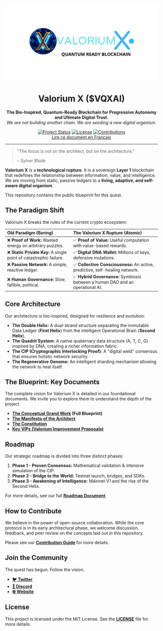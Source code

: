 <p align="center">
  <img src="https://github.com/SylverbladeX/ValoriumX/blob/main/pictures/vlrx-logo-min.jpg" alt="Logo de Valorium X" width="550"/>
</p>

<h1 align="center">Valorium X ($VQXAI)</h1>

<p align="center">
  <strong>The Bio-Inspired, Quantum-Ready Blockchain for Progressive Autonomy and Ultimate Digital Trust.</strong>
  <br />
  <em>We are not building another chain. We are seeding a new digital organism.</em>
</p>

<p align="center">
  <a href="https://github.com/SylverbladeX/ValoriumX/blob/main/docs/ROADMAP.md"><img src="https://img.shields.io/badge/Status-Phase%201%3A%20Proven%20Consensus-blue.svg" alt="Project Status"></a>
  <a href="https://github.com/SylverbladeX/ValoriumX/blob/main/LICENSE"><img src="https://img.shields.io/badge/License-MIT-green.svg" alt="License"></a>
  <a href="https://github.com/SylverbladeX/ValoriumX/blob/main/CONTRIBUTING.md"><img src="https://img.shields.io/badge/Contributions-Welcome-brightgreen.svg" alt="Contributions"></a>
  <br>
  <a href="README_fr.md">Lire ce document en Français</a>
</p>

---

> "The focus is not on the architect, but on the architecture."
>
> *– Sylver Blade*

**Valorium X** is a **technological rupture**. It is a sovereign **Layer 1** blockchain that redefines the relationship between information, value, and intelligence. We are moving from static, passive ledgers to a **living, adaptive, and self-aware digital organism**.

This repository contains the public blueprint for this quest.

## The Paradigm Shift

Valorium X breaks the rules of the current crypto ecosystem:

| Old Paradigm (Boring) | **The Valorium X Rupture (Atomic)** |
| :--- | :--- |
| ❌ **Proof of Work:** Wasted energy on arbitrary puzzles. | ✅ **Proof of Value:** Useful computation with value-based rewards. |
| ❌ **Static Private Key:** A single point of catastrophic failure. | ✅ **Digital DNA Wallet:** Millions of keys, defensive mutations. |
| ❌ **Passive Network:** A simple, reactive ledger. | ✅ **Collective Consciousness:** An active, predictive, self-healing network. |
| ❌ **Human Governance:** Slow, fallible, political. | ✅ **Hybrid Governance:** Symbiosis between a human DAO and an operational AI. |

## Core Architecture

Our architecture is bio-inspired, designed for resilience and evolution:

* **The Double Helix:** A dual-strand structure separating the immutable Data Ledger (**First Helix**) from the intelligent Operational Brain (**Second Helix**).
* **The Quadrit System:** A native quaternary data structure (A, T, C, G) inspired by DNA, creating a richer information fabric.
* **The CIP (Cryptographic Interlocking Proof):** A "digital weld" consensus that ensures holistic network security.
* **The Regenerative Genome:** An intelligent sharding mechanism allowing the network to heal itself.

## The Blueprint: Key Documents

The complete vision for Valorium X is detailed in our foundational documents. We invite you to explore them to understand the depth of the project.
* **[The Conceptual Grand Work](https://github.com/SylverbladeX/ValoriumX/blob/main/docs/GRAND_OEUVRE.md) (Full Blueprint)**
* **[The Manifesto of the Architect](https://github.com/SylverbladeX/ValoriumX/blob/main/docs/MANIFESTO.md)**
* **[The Constitution](https://github.com/SylverbladeX/ValoriumX/blob/main/docs/CONSTITUTION.md)**
* **[Key VIPs (Valorium Improvement Proposals)](https://github.com/SylverbladeX/ValoriumX/tree/main/vips)**

## Roadmap

Our strategic roadmap is divided into three distinct phases:

1.  **Phase 1 - Proven Consensus:** Mathematical validation & intensive simulation of the CIP.
2.  **Phase 2 - Bridge to the World:** Testnet launch, bridges, and SDKs.
3.  **Phase 3 - Awakening of Intelligence:** Mainnet V1 and the rise of the Second Helix.

For more details, see our full [**Roadmap Document**](https://github.com/SylverbladeX/ValoriumX/blob/main/docs/ROADMAP.md).

## How to Contribute

We believe in the power of open-source collaboration. While the core protocol is in its early architectural phase, we welcome discussion, feedback, and peer review on the concepts laid out in this repository.

Please see our [**Contribution Guide**](https://github.com/SylverbladeX/ValoriumX/blob/main/CONTRIBUTING.md) for more details.

## Join the Community

The quest has begun. Follow the vision.
* **[🐦 Twitter](https://twitter.com/ValoriumX)**
* **[💬 Discord](https://discord.gg/your-invite-code)**
* **[🌐 Website](https://vqxai.com)**

## License

This project is licensed under the MIT License. See the [**LICENSE**](https://github.com/SylverbladeX/ValoriumX/blob/main/LICENSE) file for more details.
